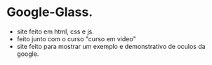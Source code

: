 # Google-Glass.
- site feito em html, css e js.
- feito junto com o curso "curso em video"
- site feito para mostrar um exemplo e demonstrativo de oculos da google.
